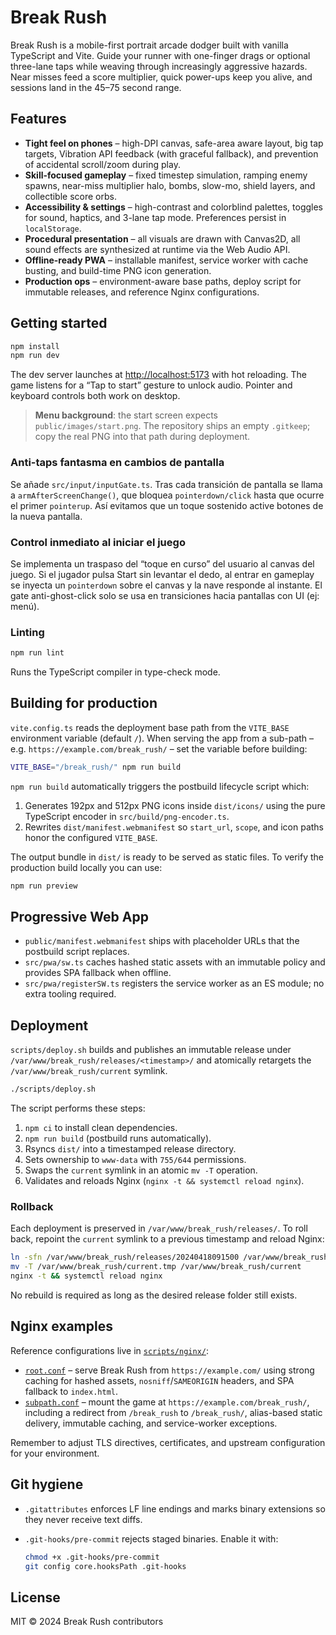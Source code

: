 # Break Rush

Break Rush is a mobile-first portrait arcade dodger built with vanilla TypeScript and Vite. Guide your runner with one-finger drags or optional three-lane taps while weaving through increasingly aggressive hazards. Near misses feed a score multiplier, quick power-ups keep you alive, and sessions land in the 45–75 second range.

## Features

- **Tight feel on phones** – high-DPI canvas, safe-area aware layout, big tap targets, Vibration API feedback (with graceful fallback), and prevention of accidental scroll/zoom during play.
- **Skill-focused gameplay** – fixed timestep simulation, ramping enemy spawns, near-miss multiplier halo, bombs, slow-mo, shield layers, and collectible score orbs.
- **Accessibility & settings** – high-contrast and colorblind palettes, toggles for sound, haptics, and 3-lane tap mode. Preferences persist in `localStorage`.
- **Procedural presentation** – all visuals are drawn with Canvas2D, all sound effects are synthesized at runtime via the Web Audio API.
- **Offline-ready PWA** – installable manifest, service worker with cache busting, and build-time PNG icon generation.
- **Production ops** – environment-aware base paths, deploy script for immutable releases, and reference Nginx configurations.

## Getting started

```bash
npm install
npm run dev
```

The dev server launches at [http://localhost:5173](http://localhost:5173) with hot reloading. The game listens for a “Tap to start” gesture to unlock audio. Pointer and keyboard controls both work on desktop.

> **Menu background**: the start screen expects `public/images/start.png`. The repository ships an empty `.gitkeep`; copy the real PNG into that path during deployment.

### Anti-taps fantasma en cambios de pantalla
Se añade `src/input/inputGate.ts`. Tras cada transición de pantalla se llama a `armAfterScreenChange()`, que bloquea `pointerdown/click` hasta que ocurre el primer `pointerup`. Así evitamos que un toque sostenido active botones de la nueva pantalla.

### Control inmediato al iniciar el juego
Se implementa un traspaso del “toque en curso” del usuario al canvas del juego. Si el jugador pulsa Start sin levantar el dedo, al entrar en gameplay se inyecta un `pointerdown` sobre el canvas y la nave responde al instante. El gate anti-ghost-click solo se usa en transiciones hacia pantallas con UI (ej: menú).

### Linting

```bash
npm run lint
```

Runs the TypeScript compiler in type-check mode.

## Building for production

`vite.config.ts` reads the deployment base path from the `VITE_BASE` environment variable (default `/`). When serving the app from a sub-path – e.g. `https://example.com/break_rush/` – set the variable before building:

```bash
VITE_BASE="/break_rush/" npm run build
```

`npm run build` automatically triggers the postbuild lifecycle script which:

1. Generates 192px and 512px PNG icons inside `dist/icons/` using the pure TypeScript encoder in `src/build/png-encoder.ts`.
2. Rewrites `dist/manifest.webmanifest` so `start_url`, `scope`, and icon paths honor the configured `VITE_BASE`.

The output bundle in `dist/` is ready to be served as static files. To verify the production build locally you can use:

```bash
npm run preview
```

## Progressive Web App

- `public/manifest.webmanifest` ships with placeholder URLs that the postbuild script replaces.
- `src/pwa/sw.ts` caches hashed static assets with an immutable policy and provides SPA fallback when offline.
- `src/pwa/registerSW.ts` registers the service worker as an ES module; no extra tooling required.

## Deployment

`scripts/deploy.sh` builds and publishes an immutable release under `/var/www/break_rush/releases/<timestamp>/` and atomically retargets the `/var/www/break_rush/current` symlink.

```bash
./scripts/deploy.sh
```

The script performs these steps:

1. `npm ci` to install clean dependencies.
2. `npm run build` (postbuild runs automatically).
3. Rsyncs `dist/` into a timestamped release directory.
4. Sets ownership to `www-data` with `755/644` permissions.
5. Swaps the `current` symlink in an atomic `mv -T` operation.
6. Validates and reloads Nginx (`nginx -t && systemctl reload nginx`).

### Rollback

Each deployment is preserved in `/var/www/break_rush/releases/`. To roll back, repoint the `current` symlink to a previous timestamp and reload Nginx:

```bash
ln -sfn /var/www/break_rush/releases/20240418091500 /var/www/break_rush/current.tmp
mv -T /var/www/break_rush/current.tmp /var/www/break_rush/current
nginx -t && systemctl reload nginx
```

No rebuild is required as long as the desired release folder still exists.

## Nginx examples

Reference configurations live in [`scripts/nginx/`](scripts/nginx/):

- [`root.conf`](scripts/nginx/root.conf) – serve Break Rush from `https://example.com/` using strong caching for hashed assets, `nosniff`/`SAMEORIGIN` headers, and SPA fallback to `index.html`.
- [`subpath.conf`](scripts/nginx/subpath.conf) – mount the game at `https://example.com/break_rush/`, including a redirect from `/break_rush` to `/break_rush/`, alias-based static delivery, immutable caching, and service-worker exceptions.

Remember to adjust TLS directives, certificates, and upstream configuration for your environment.

## Git hygiene

- `.gitattributes` enforces LF line endings and marks binary extensions so they never receive text diffs.
- `.git-hooks/pre-commit` rejects staged binaries. Enable it with:

  ```bash
  chmod +x .git-hooks/pre-commit
  git config core.hooksPath .git-hooks
  ```

## License

MIT © 2024 Break Rush contributors
